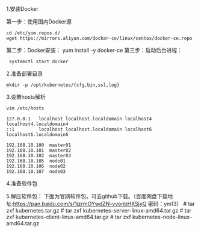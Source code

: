 1.安装Docker

第一步：使用国内Docker源

    cd /etc/yum.repos.d/
    wget https://mirrors.aliyun.com/docker-ce/linux/centos/docker-ce.repo
第二步：Docker安装：
    yum install -y docker-ce
第三步：启动后台进程：

     systemctl start docker
2.准备部署目录

    mkdir -p /opt/kubernetes/{cfg,bin,ssl,log}
3.设置hosts解析

    vim /etc/hosts

    127.0.0.1   localhost localhost.localdomain localhost4 localhost4.localdomain4
    ::1         localhost localhost.localdomain localhost6 localhost6.localdomain6

    192.168.10.100  master01
    192.168.10.101  master02
    192.168.10.102  master03
    192.168.10.105  node01
    192.168.10.106  node02
    192.168.10.107  node03

4.准备软件包

5.解压软件包：
     下面为官网软件包，可去github下载。（百度网盘下载地址:https://pan.baidu.com/s/1jzrmOYwdZN-vvonbHXSjyQ 密码：ym13）
     # tar zxf kubernetes.tar.gz
     # tar zxf kubernetes-server-linux-amd64.tar.gz
     # tar zxf kubernetes-client-linux-amd64.tar.gz
     # tar zxf kubernetes-node-linux-amd64.tar.gz
